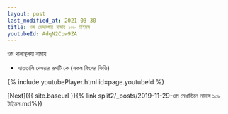 ```yaml
---
layout: post
last_modified_at: 2021-03-30
title: ওম ভেদাংগায় নামায ১০৮ টাইমস
youtubeId: AdqN2Cpw9ZA
---
```

 
 
 ওম থালাস্থলযা নামায  
 
 -  হাততালি দেওয়ার রূপটি কে (সকল কিসের ভিত্তি) 
 
  
 
  
 
 
 
 
 
 


{% include youtubePlayer.html id=page.youtubeId %}
 
[Next]({{ site.baseurl }}{% link  split2/_posts/2019-11-29-ওম মেধাভিনে নামায ১০৮ টাইমস.md%})
 

